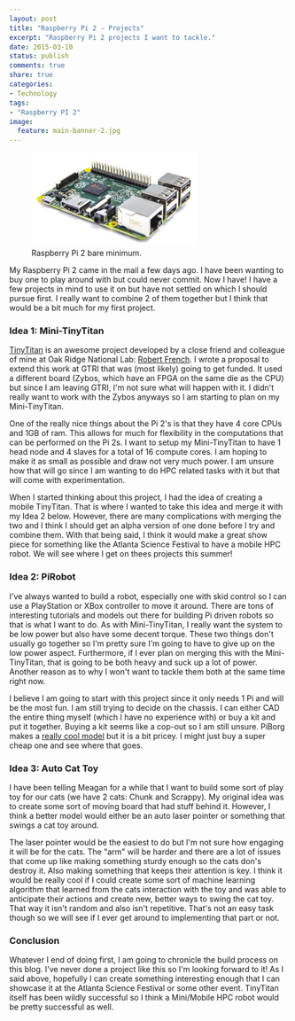```yaml
---
layout: post
title: "Raspberry Pi 2 - Projects"
excerpt: "Raspberry Pi 2 projects I want to tackle."
date: 2015-03-10
status: publish
comments: true
share: true
categories:
- Technology
tags:
- "Raspberry PI 2"
image:
  feature: main-banner-2.jpg
---
```


<figure>
	<img src="/images/raspberry_pi_2.jpg">
	<figcaption>Raspberry Pi 2 bare minimum.</figcaption>
</figure>

My Raspberry Pi 2 came in the mail a few days ago. I have been wanting to buy one to play around with but could never commit. Now I have! I have a few projects in mind to use it on but have not settled on which I should pursue first. I really want to combine 2 of them together but I think that would be a bit much for my first project.

### Idea 1: Mini-TinyTitan

<a href="http://tinytitan.github.io/" title="TinyTitan" target="_blank">TinyTitan</a> is an awesome project developed by a close friend and colleague of mine at Oak Ridge National Lab: <a href="http://www.robertdfrench.me/" title="Robert French" target="_blank">Robert French</a>. I wrote a proposal to extend this work at GTRI that was (most likely) going to get funded. It used a different board (Zybos, which have an FPGA on the same die as the CPU) but since I am leaving GTRI, I'm not sure what will happen with it. I didn't really want to work with the Zybos anyways so I am starting to plan on my Mini-TinyTitan.

One of the really nice things about the Pi 2's is that they have 4 core CPUs and 1GB of ram. This allows for much for flexibility in the computations that can be performed on the Pi 2s. I want to setup my Mini-TinyTitan to have 1 head node and 4 slaves for a total of 16 compute cores. I am hoping to make it as small as possible and draw not very much power. I am unsure how that will go since I am wanting to do HPC related tasks with it but that will come with experimentation.

When I started thinking about this project, I had the idea of creating a mobile TinyTitan. That is where I wanted to take this idea and merge it with my Idea 2 below. However, there are many complications with merging the two and I think I should get an alpha version of one done before I try and combine them. With that being said, I think it would make a great show piece for something like the Atlanta Science Festival to have a mobile HPC robot. We will see where I get on thees projects this summer!

### Idea 2: PiRobot

I've always wanted to build a robot, especially one with skid control so I can use a PlayStation or XBox controller to move it around. There are tons of interesting tutorials and models out there for building Pi driven robots so that is what I want to do. As with Mini-TinyTitan, I really want the system to be low power but also have some decent torque. These two things don't usually go together so I'm pretty sure I'm going to have to give up on the low power aspect. Furthermore, if I ever plan on merging this with the Mini-TinyTitan, that is going to be both heavy and suck up a lot of power. Another reason as to why I won't want to tackle them both at the same time right now.

I believe I am going to start with this project since it only needs 1 Pi and will be the most fun. I am still trying to decide on the chassis. I can either CAD the entire thing myself (which I have no experience with) or buy a kit and put it together. Buying a kit seems like a cop-out so I am still unsure. PiBorg makes a <a href="https://www.piborg.org/diddyborg" target="_blank">really cool model</a> but it is a bit pricey. I might just buy a super cheap one and see where that goes.

### Idea 3: Auto Cat Toy

I have been telling Meagan for a while that I want to build some sort of play toy for our cats (we have 2 cats: Chunk and Scrappy). My original idea was to create some sort of moving board that had stuff behind it. However, I think a better model would either be an auto laser pointer or something that swings a cat toy around.

The laser pointer would be the easiest to do but I'm not sure how engaging it will be for the cats. The "arm" will be harder and there are a lot of issues that come up like making something sturdy enough so the cats don's destroy it. Also making something that keeps their attention is key. I think it would be really cool if I could create some sort of machine learning algorithm that learned from the cats interaction with the toy and was able to anticipate their actions and create new, better ways to swing the cat toy. That way it isn't random and also isn't repetitive. That's not an easy task though so we will see if I ever get around to implementing that part or not.

### Conclusion

Whatever I end of doing first, I am going to chronicle the build process on this blog. I've never done a project like this so I'm looking forward to it! As I said above, hopefully I can create something interesting enough that I can showcase it at the Atlanta Science Festival or some other event. TinyTitan itself has been wildly successful so I think a Mini/Mobile HPC robot would be pretty successful as well.
